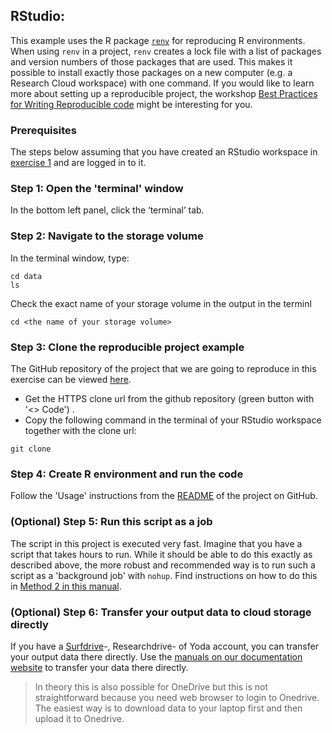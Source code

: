## RStudio:

This example uses the R package [`renv`](https://docs.posit.co/ide/user/ide/guide/environments/r/renv.html) for reproducing R environments. When using `renv` in a project, `renv` creates a lock file with a list of packages and version numbers of those packages that are used. This makes it possible to install exactly those packages on a new computer (e.g. a Research Cloud workspace) with one command. If you would like to learn more about setting up a reproducible project, the workshop [Best Practices for Writing Reproducible code](https://www.uu.nl/en/research/research-data-management/training-workshops/best-practices-for-writing-reproducible-code) might be interesting for you.

### Prerequisites
The steps below assuming that you have created an RStudio workspace in [exercise 1](./exercises.md#exercise-1) and are logged in to it.

### Step 1: Open the 'terminal' window
In the bottom left panel, click the ‘terminal’ tab.

### Step 2: Navigate to the storage volume

In the terminal window, type:
```
cd data
ls
```
Check the exact name of your storage volume in the output in the terminl

```
cd <the name of your storage volume>
```

### Step 3: Clone the reproducible project example

The GitHub repository of the project that we are going to reproduce in this exercise can be viewed [here](https://github.com/MindTheGap-ERC/StratPal_ms_supp).

- Get the HTTPS clone url from the github repository (green button with '<> Code') . 
- Copy the following command in the terminal of your RStudio workspace together with the clone url:
  
```
git clone 
```

### Step 4: Create R environment and run the code

Follow the 'Usage' instructions from the [README](https://github.com/MindTheGap-ERC/StratPal_ms_supp) of the project on GitHub.

### (Optional) Step 5: Run this script as a job

The script in this project is executed very fast. Imagine that you have a script that takes hours to run. While it should be able to do this exactly as described above, the more robust and recommended way is to run such a script as a 'background job' with `nohup`. Find instructions on how to do this in [Method 2 in this manual](https://utrechtuniversity.github.io/vre-docs/docs/manuals/long-jobs.html#method-2-using-nohup).

### (Optional) Step 6: Transfer your output data to cloud storage directly
If you have a [Surfdrive](surfdrive.surf.nl)-, Researchdrive- of Yoda account, you can transfer your output data there directly. Use the [manuals on our documentation website](https://utrechtuniversity.github.io/vre-docs/docs/manuals.html) to transfer your data there directly. 
> In theory this is also possible for OneDrive but this is not straightforward because you need web browser to login to Onedrive. The easiest way is to download data to your laptop first and then upload it to Onedrive.




